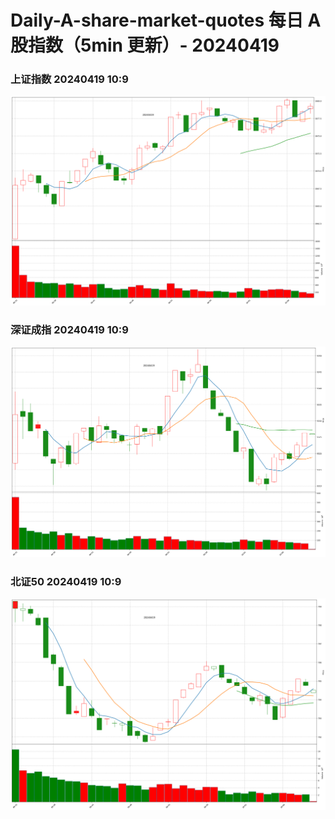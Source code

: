 
# Daily-A-share-market-quotes 每日 A 股指数（5min 更新）- 20240419

### 上证指数 20240419 10:9
![](./fig/2024/4/20240419-sh000001.png)

### 深证成指 20240419 10:9
![](./fig/2024/4/20240419-sz399001.png)

### 北证50 20240419 10:9
![](./fig/2024/4/20240419-bj899050.png)
